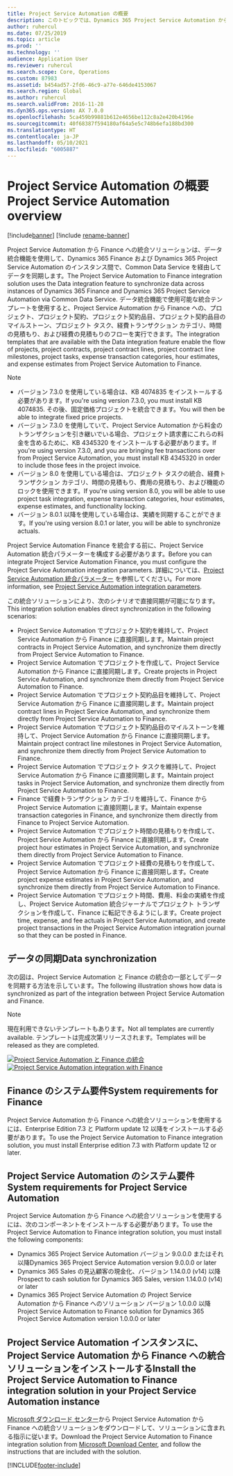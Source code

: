 ```yaml
---
title: Project Service Automation の概要
description: このトピックでは、Dynamics 365 Project Service Automation から Dynamics 365 Finance への統合ソリューションについて説明します。
author: ruhercul
ms.date: 07/25/2019
ms.topic: article
ms.prod: ''
ms.technology: ''
audience: Application User
ms.reviewer: ruhercul
ms.search.scope: Core, Operations
ms.custom: 87983
ms.assetid: b454ad57-2fd6-46c9-a77e-646de4153067
ms.search.region: Global
ms.author: ruhercul
ms.search.validFrom: 2016-11-28
ms.dyn365.ops.version: AX 7.0.0
ms.openlocfilehash: 5ca459b99881b612e4656be112c8a2e420b4196e
ms.sourcegitcommit: 40f68387f594180af64a5e5c748b6efa188bd300
ms.translationtype: HT
ms.contentlocale: ja-JP
ms.lasthandoff: 05/10/2021
ms.locfileid: "6005887"
---
```

# <a name="project-service-automation-overview"></a><span data-ttu-id="fe494-103">Project Service Automation の概要</span><span class="sxs-lookup"><span data-stu-id="fe494-103">Project Service Automation overview</span></span>

[!include[banner](../includes/banner.md)]
[!include [rename-banner](~/includes/cc-data-platform-banner.md)]

<span data-ttu-id="fe494-104">Project Service Automation から Finance への統合ソリューションは、データ統合機能を使用して、Dynamics 365 Finance および Dynamics 365 Project Service Automation のインスタンス間で、Common Data Service を経由してデータを同期します。</span><span class="sxs-lookup"><span data-stu-id="fe494-104">The Project Service Automation to Finance integration solution uses the Data integration feature to synchronize data across instances of Dynamics 365 Finance and Dynamics 365 Project Service Automation via Common Data Service.</span></span> <span data-ttu-id="fe494-105">データ統合機能で使用可能な統合テンプレートを使用すると、Project Service Automation から Finance への、プロジェクト、プロジェクト契約、プロジェクト契約品目、プロジェクト契約品目のマイルストーン、プロジェクト タスク、経費トランザクション カテゴリ、時間の見積もり、および経費の見積もりのフローを実行できます。</span><span class="sxs-lookup"><span data-stu-id="fe494-105">The integration templates that are available with the Data integration feature enable the flow of projects, project contracts, project contract lines, project contract line milestones, project tasks, expense transaction categories, hour estimates, and expense estimates from Project Service Automation to Finance.</span></span>

> [!NOTE]
> - <span data-ttu-id="fe494-106">バージョン 7.3.0 を使用している場合は、KB 4074835 をインストールする必要があります。</span><span class="sxs-lookup"><span data-stu-id="fe494-106">If you're using version 7.3.0, you must install KB 4074835.</span></span> <span data-ttu-id="fe494-107">その後、固定価格プロジェクトを統合できます。</span><span class="sxs-lookup"><span data-stu-id="fe494-107">You will then be able to integrate fixed price projects.</span></span>
> - <span data-ttu-id="fe494-108">バージョン 7.3.0 を使用していて、Project Service Automation から料金のトランザクションを引き継いでいる場合、プロジェクト請求書にこれらの料金を含めるために、KB 4345320 をインストールする必要があります。</span><span class="sxs-lookup"><span data-stu-id="fe494-108">If you're using version 7.3.0, and you are bringing fee transactions over from Project Service Automation, you must install KB 4345320 in order to include those fees in the project invoice.</span></span>
> - <span data-ttu-id="fe494-109">バージョン 8.0 を使用している場合は、プロジェクト タスクの統合、経費トランザクション カテゴリ、時間の見積もり、費用の見積もり、および機能のロックを使用できます。</span><span class="sxs-lookup"><span data-stu-id="fe494-109">If you're using version 8.0, you will be able to use project task integration, expense transaction categories, hour estimates, expense estimates, and functionality locking.</span></span>
> - <span data-ttu-id="fe494-110">バージョン 8.0.1 以降を使用している場合は、実績を同期することができます。</span><span class="sxs-lookup"><span data-stu-id="fe494-110">If you're using version 8.0.1 or later, you will be able to synchronize actuals.</span></span>

<span data-ttu-id="fe494-111">Project Service Automation Finance を統合する前に、Project Service Automation 統合パラメーターを構成する必要があります。</span><span class="sxs-lookup"><span data-stu-id="fe494-111">Before you can integrate Project Service Automation Finance, you must configure the Project Service Automation integration parameters.</span></span> <span data-ttu-id="fe494-112">詳細については、[Project Service Automation 統合パラメーター](PSA-parameters.md) を参照してください。</span><span class="sxs-lookup"><span data-stu-id="fe494-112">For more information, see [Project Service Automation integration parameters](PSA-parameters.md).</span></span>

<span data-ttu-id="fe494-113">この統合ソリューションにより、次のシナリオで直接同期が可能になります。</span><span class="sxs-lookup"><span data-stu-id="fe494-113">This integration solution enables direct synchronization in the following scenarios:</span></span>

- <span data-ttu-id="fe494-114">Project Service Automation でプロジェクト契約を維持して、Project Service Automation から Finance に直接同期します。</span><span class="sxs-lookup"><span data-stu-id="fe494-114">Maintain project contracts in Project Service Automation, and synchronize them directly from Project Service Automation to Finance.</span></span>
- <span data-ttu-id="fe494-115">Project Service Automation でプロジェクトを作成して、Project Service Automation から Finance に直接同期します。</span><span class="sxs-lookup"><span data-stu-id="fe494-115">Create projects in Project Service Automation, and synchronize them directly from Project Service Automation to Finance.</span></span>
- <span data-ttu-id="fe494-116">Project Service Automation でプロジェクト契約品目を維持して、Project Service Automation から Finance に直接同期します。</span><span class="sxs-lookup"><span data-stu-id="fe494-116">Maintain project contract lines in Project Service Automation, and synchronize them directly from Project Service Automation to Finance.</span></span>
- <span data-ttu-id="fe494-117">Project Service Automation でプロジェクト契約品目のマイルストーンを維持して、Project Service Automation から Finance に直接同期します。</span><span class="sxs-lookup"><span data-stu-id="fe494-117">Maintain project contract line milestones in Project Service Automation, and synchronize them directly from Project Service Automation to Finance.</span></span>
- <span data-ttu-id="fe494-118">Project Service Automation でプロジェクト タスクを維持して、Project Service Automation から Finance に直接同期します。</span><span class="sxs-lookup"><span data-stu-id="fe494-118">Maintain project tasks in Project Service Automation, and synchronize them directly from Project Service Automation to Finance.</span></span>
- <span data-ttu-id="fe494-119">Finance で経費トランザクション カテゴリを維持して、Finance から Project Service Automation に直接同期します。</span><span class="sxs-lookup"><span data-stu-id="fe494-119">Maintain expense transaction categories in Finance, and synchronize them directly from Finance to Project Service Automation.</span></span>
- <span data-ttu-id="fe494-120">Project Service Automation でプロジェクト時間の見積もりを作成して、Project Service Automation から Finance に直接同期します。</span><span class="sxs-lookup"><span data-stu-id="fe494-120">Create project hour estimates in Project Service Automation, and synchronize them directly from Project Service Automation to Finance.</span></span>
- <span data-ttu-id="fe494-121">Project Service Automation でプロジェクト経費の見積もりを作成して、Project Service Automation から Finance に直接同期します。</span><span class="sxs-lookup"><span data-stu-id="fe494-121">Create project expense estimates in Project Service Automation, and synchronize them directly from Project Service Automation to Finance.</span></span>
- <span data-ttu-id="fe494-122">Project Service Automation でプロジェクト時間、費用、料金の実績を作成し、Project Service Automation 統合ジャーナルでプロジェクト トランザクションを作成して、Finance に転記できるようにします。</span><span class="sxs-lookup"><span data-stu-id="fe494-122">Create project time, expense, and fee actuals in Project Service Automation, and create project transactions in the Project Service Automation integration journal so that they can be posted in Finance.</span></span>

## <a name="data-synchronization"></a><span data-ttu-id="fe494-123">データの同期</span><span class="sxs-lookup"><span data-stu-id="fe494-123">Data synchronization</span></span>

<span data-ttu-id="fe494-124">次の図は、Project Service Automation と Finance の統合の一部としてデータを同期する方法を示しています。</span><span class="sxs-lookup"><span data-stu-id="fe494-124">The following illustration shows how data is synchronized as part of the integration between Project Service Automation and Finance.</span></span>

> [!NOTE]
> <span data-ttu-id="fe494-125">現在利用できないテンプレートもあります。</span><span class="sxs-lookup"><span data-stu-id="fe494-125">Not all templates are currently available.</span></span> <span data-ttu-id="fe494-126">テンプレートは完成次第リリースされます。</span><span class="sxs-lookup"><span data-stu-id="fe494-126">Templates will be released as they are completed.</span></span>

<span data-ttu-id="fe494-127">[![Project Service Automation と Finance の統合](./media/PSA-integration.png)](./media/PSA-integration.png)</span><span class="sxs-lookup"><span data-stu-id="fe494-127">[![Project Service Automation integration with Finance](./media/PSA-integration.png)](./media/PSA-integration.png)</span></span>

## <a name="system-requirements-for-finance"></a><span data-ttu-id="fe494-128">Finance のシステム要件</span><span class="sxs-lookup"><span data-stu-id="fe494-128">System requirements for Finance</span></span>

<span data-ttu-id="fe494-129">Project Service Automation から Finance への統合ソリューションを使用するには、Enterprise Edition 7.3 と Platform update 12 以降をインストールする必要があります。</span><span class="sxs-lookup"><span data-stu-id="fe494-129">To use the Project Service Automation to Finance integration solution, you must install Enterprise edition 7.3 with Platform update 12 or later.</span></span>

## <a name="system-requirements-for-project-service-automation"></a><span data-ttu-id="fe494-130">Project Service Automation のシステム要件</span><span class="sxs-lookup"><span data-stu-id="fe494-130">System requirements for Project Service Automation</span></span>

<span data-ttu-id="fe494-131">Project Service Automation から Finance への統合ソリューションを使用するには、次のコンポーネントをインストールする必要があります。</span><span class="sxs-lookup"><span data-stu-id="fe494-131">To use the Project Service Automation to Finance integration solution, you must install the following components:</span></span>

- <span data-ttu-id="fe494-132">Dynamics 365 Project Service Automation バージョン 9.0.0.0 またはそれ以降</span><span class="sxs-lookup"><span data-stu-id="fe494-132">Dynamics 365 Project Service Automation version 9.0.0.0 or later</span></span>
- <span data-ttu-id="fe494-133">Dynamics 365 Sales の見込顧客の現金化、バージョン 1.14.0.0 (v14) 以降</span><span class="sxs-lookup"><span data-stu-id="fe494-133">Prospect to cash solution for Dynamics 365 Sales, version 1.14.0.0 (v14) or later</span></span>
- <span data-ttu-id="fe494-134">Dynamics 365 Project Service Automation の Project Service Automation から Finance へのソリューション バージョン 1.0.0.0 以降</span><span class="sxs-lookup"><span data-stu-id="fe494-134">Project Service Automation to Finance solution for Dynamics 365 Project Service Automation version 1.0.0.0 or later</span></span>

## <a name="install-the-project-service-automation-to-finance-integration-solution-in-your-project-service-automation-instance"></a><span data-ttu-id="fe494-135">Project Service Automation インスタンスに、Project Service Automation から Finance への統合ソリューションをインストールする</span><span class="sxs-lookup"><span data-stu-id="fe494-135">Install the Project Service Automation to Finance integration solution in your Project Service Automation instance</span></span>

<span data-ttu-id="fe494-136">[Microsoft ダウンロード センター](https://www.microsoft.com/download/details.aspx?id=57016)から Project Service Automation から Finance への統合ソリューションをダウンロードして、ソリューションに含まれる指示に従います。</span><span class="sxs-lookup"><span data-stu-id="fe494-136">Download the Project Service Automation to Finance integration solution from [Microsoft Download Center](https://www.microsoft.com/download/details.aspx?id=57016), and follow the instructions that are included with the solution.</span></span>


[!INCLUDE[footer-include](../includes/footer-banner.md)]